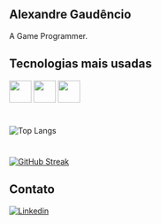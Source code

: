 <div style="text-align:"center;">
  <link rel="stylesheet" href="https://cdn.jsdelivr.net/gh/devicons/devicon@v2.15.1/devicon.min.css">

## Alexandre Gaudêncio
A Game Programmer.

## Tecnologias mais usadas
<div style="position: flex;">
  <img src="https://cdn.jsdelivr.net/gh/devicons/devicon/icons/csharp/csharp-original.svg" width="40px"/>
  <img src="https://cdn.jsdelivr.net/gh/devicons/devicon/icons/unity/unity-original.svg" width="40px" />
    <img src="https://cdn.jsdelivr.net/npm/@exercism/highlightjs-gdscript@0.0.1/src/index.min.js" width="40px" />

  <!-- <img src="https://cdn.jsdelivr.net/gh/devicons/devicon/icons/javascript/javascript-original.svg"  width="40x"/> -->
</div>

#

![Top Langs](https://github-readme-stats.vercel.app/api/top-langs/?username=alexandregaudencio&hide_progress=false)
#
[![GitHub Streak](https://streak-stats.demolab.com/?user=alexandregaudencio)](https://git.io/streak-stats)
## Contato

[![Linkedin](https://img.shields.io/badge/LinkedIn-0077B5?style=for-the-badge&logo=linkedin&logoColor=white)](https://www.linkedin.com/in/alexandre-gaudencio/) 


</div>
